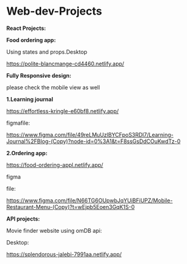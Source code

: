 # Web-dev-Projects

**React Projects:**

**Food ordering app:**

 Using states and props.Desktop

 https://polite-blancmange-cd4460.netlify.app/


**Fully Responsive design:**

please check the mobile view as well

**1.Learning journal**

https://effortless-kringle-e60bf8.netlify.app/

figmafile:

https://www.figma.com/file/49reLMuUzlBYCFpoS3RDl7/Learning-Journal%2FBlog-(Copy)?node-id=0%3A1&t=F8ssGsDdCOuKwdTz-0


**2.Ordering app:**

https://food-ordering-appl.netlify.app/

 figma

file:

https://www.figma.com/file/N66TG6OUpwbJqYUiBFiUPZ/Mobile-Restaurant-Menu-(Copy)?t=wEjpb5Eoen3GqK1S-0

**API projects:**

Movie finder website using omDB api:

Desktop:

https://splendorous-jalebi-7991aa.netlify.app/


